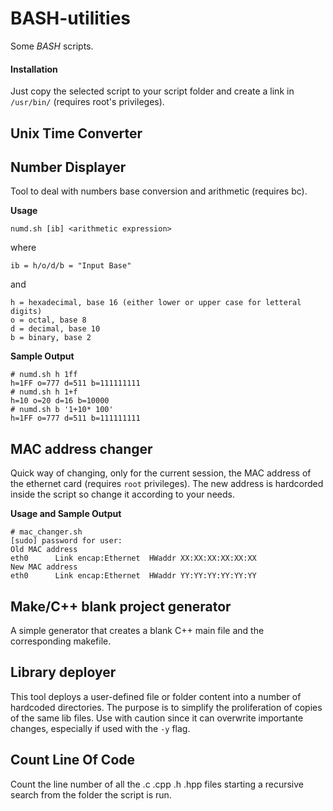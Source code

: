 # BASH-utilities
Some *BASH* scripts.

#### Installation
Just copy the selected script to your script folder and create a link in ``/usr/bin/`` (requires root's privileges).

## Unix Time Converter


## Number Displayer
Tool to deal with numbers base conversion and arithmetic (requires bc).

**Usage**
```
numd.sh [ib] <arithmetic expression>
```
where
```
ib = h/o/d/b = "Input Base"
```
and
```
h = hexadecimal, base 16 (either lower or upper case for letteral digits)
o = octal, base 8
d = decimal, base 10
b = binary, base 2
```
**Sample Output**
```
# numd.sh h 1ff
h=1FF o=777 d=511 b=111111111
# numd.sh h 1+f
h=10 o=20 d=16 b=10000
# numd.sh b '1+10* 100'
h=1FF o=777 d=511 b=111111111
```

## MAC address changer
Quick way of changing, only for the current session, the MAC address of the ethernet card (requires ``root`` privileges). The new address is hardcorded inside the script so change it according to your needs.

**Usage and Sample Output**
```
# mac_changer.sh
[sudo] password for user:
Old MAC address
eth0      Link encap:Ethernet  HWaddr XX:XX:XX:XX:XX:XX
New MAC address
eth0      Link encap:Ethernet  HWaddr YY:YY:YY:YY:YY:YY
```

## Make/C++ blank project generator
A simple generator that creates a blank C++ main file and the corresponding makefile.

## Library deployer
This tool deploys a user-defined file or folder content into a number of hardcoded directories. The purpose is to simplify the proliferation of copies of the same lib files. Use with caution since it can overwrite importante changes, especially if used with the `-y` flag.

## Count Line Of Code
Count the line number of all the .c .cpp .h .hpp files starting a recursive search from the folder the script is run.
